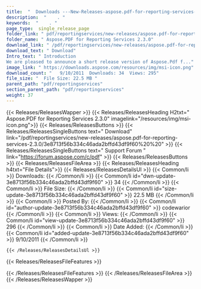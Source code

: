 ```yaml
---
title:  "  Downloads ---New-Releases-aspose.pdf-for-reporting-services-2.3.0 . " 
description:  "    . " 
keywords:  "    . " 
page_type:  single_release_page
folder_link: " pdf/reportingservices/new-releases/aspose.pdf-for-reporting-services-2.3.0/"
folder_name: " Aspose.PDF for Reporting Services 2.3.0"
download_link: " /pdf/reportingservices/new-releases/aspose.pdf-for-reporting-services-2.3.0/3e8713f56b334c46ada2bffd43df9f60"
download_text: " Download"
Intro_text: " Introduction
We are pleased to announce a short release version of Aspose.Pdf f..."
image_link: " https://downloads.aspose.com/resources/img/msi-icon.png"
download_count: "   9/10/2011  Downloads: 34  Views: 295"
file_size: "  File Size: 22.5 MB "
parent_path: "pdf/reportingservices"
section_parent_path: "pdf/reportingservices"
weight: 37 
---
```


{{< Releases/ReleasesWapper >}}
  {{< Releases/ReleasesHeading H2txt=" Aspose.PDF for Reporting Services 2.3.0" imagelink="/resources/img/msi-icon.png">}}
  {{< Releases/ReleasesButtons >}}
    {{< Releases/ReleasesSingleButtons text=" Download" link="/pdf/reportingservices/new-releases/aspose.pdf-for-reporting-services-2.3.0/3e8713f56b334c46ada2bffd43df9f60%20%20" >}}
    {{< Releases/ReleasesSingleButtons text=" Support Forum " link="https://forum.aspose.com/c/pdf" >}}
  {{< Releases/ReleasesButtons >}}
  {{< Releases/ReleasesFileArea >}}
    {{< Releases/ReleasesHeading h4txt="File Details">}}
    {{< Releases/ReleasesDetailsUl >}}
            {{< Common/li  >}} Downloads: {{< /Common/li >}} 
      {{< Common/li id="dwn-update-3e8713f56b334c46ada2bffd43df9f60" >}} 34 {{< /Common/li >}} 
      {{< Common/li  >}} File Size: {{< /Common/li >}} 
      {{< Common/li id="size-update-3e8713f56b334c46ada2bffd43df9f60" >}} 22.5 MB {{< /Common/li >}} 
      {{< Common/li  >}} Posted By: {{< /Common/li >}} 
      {{< Common/li id="author-update-3e8713f56b334c46ada2bffd43df9f60" >}} codewarior {{< /Common/li >}} 
      {{< Common/li  >}} Views: {{< /Common/li >}} 
      {{< Common/li id="view-update-3e8713f56b334c46ada2bffd43df9f60" >}} 296 {{< /Common/li >}} 
      {{< Common/li  >}} Date Added: {{< /Common/li >}} 
      {{< Common/li id="added-update-3e8713f56b334c46ada2bffd43df9f60" >}} 9/10/2011 {{< /Common/li >}} 

    {{< /Releases/ReleasesDetailsUl >}}

  {{< Releases/ReleasesFileFeatures >}}
      
  {{< /Releases/ReleasesFileFeatures >}}
 {{< /Releases/ReleasesFileArea >}}
{{< /Releases/ReleasesWapper >}}


